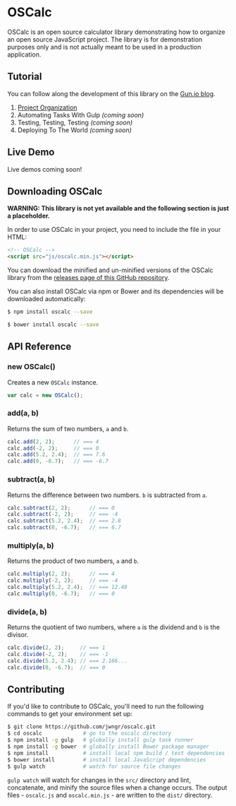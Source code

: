 # OSCalc

OSCalc is an open source calculator library demonstrating how to organize an open source
JavaScript project. The library is for demonstration purposes only and is not actually meant to be
used in a production application.


## Tutorial

You can follow along the development of this library on the [Gun.io blog](https://gun.io/blog/).

1. [Project Organization](https://gun.io/blog/maintaining-an-open-source-project/)
2. Automating Tasks With Gulp *(coming soon)*
3. Testing, Testing, Testing *(coming soon)*
4. Deploying To The World *(coming soon)*


## Live Demo

Live demos coming soon!


## Downloading OSCalc

**WARNING: This library is not yet available and the following section is just a placeholder.**

In order to use OSCalc in your project, you need to include the file in your HTML:

```html
<!-- OSCalc -->
<script src="js/oscalc.min.js"></script>
```

You can download the minified and un-minified versions of the OSCalc library from the
[releases page of this GitHub repository](https://github.com/firebase/oscalc/releases).

You can also install OSCalc via npm or Bower and its dependencies will be downloaded automatically:

```bash
$ npm install oscalc --save
```

```bash
$ bower install oscalc --save
```


## API Reference

### new OSCalc()

Creates a new `OSCalc` instance.

```javascript
var calc = new OSCalc();
```

### add(a, b)

Returns the sum of two numbers, `a` and `b`.

```javascript
calc.add(2, 2);      // === 4
calc.add(-2, 2);     // === 0
calc.add(5.2, 2.4);  // === 7.6
calc.add(0, -6.7);   // === -6.7
```

### subtract(a, b)

Returns the difference between two numbers. `b` is subtracted from `a`.

```javascript
calc.subtract(2, 2);      // === 0
calc.subtract(-2, 2);     // === -4
calc.subtract(5.2, 2.4);  // === 2.8
calc.subtract(0, -6.7);   // === 6.7
```

### multiply(a, b)

Returns the product of two numbers, `a` and `b`.

```javascript
calc.multiply(2, 2);      // === 4
calc.multiply(-2, 2);     // === -4
calc.multiply(5.2, 2.4);  // === 12.48
calc.multiply(0, -6.7);   // === 0
```

### divide(a, b)

Returns the quotient of two numbers, where `a` is the dividend and `b` is the divisor.

```javascript
calc.divide(2, 2);     // === 1
calc.divide(-2, 2);    // === -1
calc.divide(5.2, 2.4); // === 2.166...
calc.divide(0, -6.7);  // === 0
```

## Contributing

If you'd like to contribute to OSCalc, you'll need to run the following commands to get your
environment set up:

```bash
$ git clone https://github.com/jwngr/oscalc.git
$ cd oscalc             # go to the oscalc directory
$ npm install -g gulp   # globally install gulp task runner
$ npm install -g bower  # globally install Bower package manager
$ npm install           # install local npm build / test dependencies
$ bower install         # install local JavaScript dependencies
$ gulp watch            # watch for source file changes
```

`gulp watch` will watch for changes in the `src/` directory and lint, concatenate, and minify the
source files when a change occurs. The output files - `oscalc.js` and `oscalc.min.js` - are written
to the `dist/` directory.
